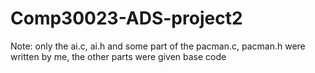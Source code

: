 # Comp30023-ADS-project2
Note: only the ai.c, ai.h and some part of the pacman.c, pacman.h were written by me, the other parts were given base code
